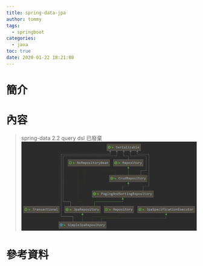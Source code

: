 ```yaml
---
title: spring-data-jpa
author: tommy
tags:
  - springboot
categories:
  - java
toc: true
date: 2020-01-22 18:21:08
---
```


# 簡介



<!--more-->
# 內容
> spring-data 2.2 query dsl 已廢棄
![](../images/20200122182355.png)

# 參考資料


